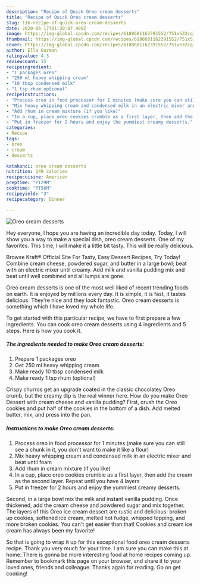 ```yaml
---
description: "Recipe of Quick Oreo cream desserts"
title: "Recipe of Quick Oreo cream desserts"
slug: 116-recipe-of-quick-oreo-cream-desserts
date: 2020-06-17T01:30:07.489Z
image: https://img-global.cpcdn.com/recipes/6188681162391552/751x532cq70/oreo-cream-desserts-recipe-main-photo.jpg
thumbnail: https://img-global.cpcdn.com/recipes/6188681162391552/751x532cq70/oreo-cream-desserts-recipe-main-photo.jpg
cover: https://img-global.cpcdn.com/recipes/6188681162391552/751x532cq70/oreo-cream-desserts-recipe-main-photo.jpg
author: Ella Guzman
ratingvalue: 4.3
reviewcount: 15
recipeingredient:
- "1 packages oreo"
- "250 ml heavy whipping cream"
- "10 tbsp condensed milk"
- "1 tsp rhum optional"
recipeinstructions:
- "Process oreo in food processor for 1 minutes (make sure you can still see a chunk in it, you don&#39;t want to make it like a flour)"
- "Mix heavy whipping cream and condensed milk in an electric mixer and beat until foam"
- "Add rhum in cream mixture (if you like)"
- "In a cup, place oreo cookies crumble as a first layer, then add the cream as the second layer. Repeat until you have 4 layers"
- "Put in freezer for 2 hours and enjoy the yummiest creamy desserts."
categories:
- Recipe
tags:
- oreo
- cream
- desserts

katakunci: oreo cream desserts 
nutrition: 149 calories
recipecuisine: American
preptime: "PT29M"
cooktime: "PT56M"
recipeyield: "3"
recipecategory: Dinner

---
```



![Oreo cream desserts](https://img-global.cpcdn.com/recipes/6188681162391552/751x532cq70/oreo-cream-desserts-recipe-main-photo.jpg)

Hey everyone, I hope you are having an incredible day today. Today, I will show you a way to make a special dish, oreo cream desserts. One of my favorites. This time, I will make it a little bit tasty. This will be really delicious.

Browse Kraft® Official Site For Tasty, Easy Dessert Recipes, Try Today! Combine cream cheese, powdered sugar, and butter in a large bowl; beat with an electric mixer until creamy. Add milk and vanilla pudding mix and beat until well combined and all lumps are gone.

Oreo cream desserts is one of the most well liked of recent trending foods on earth. It is enjoyed by millions every day. It is simple, it is fast, it tastes delicious. They're nice and they look fantastic. Oreo cream desserts is something which I have loved my whole life.


To get started with this particular recipe, we have to first prepare a few ingredients. You can cook oreo cream desserts using 4 ingredients and 5 steps. Here is how you cook it.

<!--inarticleads1-->

##### The ingredients needed to make Oreo cream desserts:

1. Prepare 1 packages oreo
1. Get 250 ml heavy whipping cream
1. Make ready 10 tbsp condensed milk
1. Make ready 1 tsp rhum (optional)


Crispy churros get an upgrade coated in the classic chocolatey Oreo crumb, but the creamy dip is the real winner here. How do you make Oreo Dessert with cream cheese and vanilla pudding? First, crush the Oreo cookies and put half of the cookies in the bottom of a dish. Add melted butter, mix, and press into the pan. 

<!--inarticleads2-->

##### Instructions to make Oreo cream desserts:

1. Process oreo in food processor for 1 minutes (make sure you can still see a chunk in it, you don&#39;t want to make it like a flour)
1. Mix heavy whipping cream and condensed milk in an electric mixer and beat until foam
1. Add rhum in cream mixture (if you like)
1. In a cup, place oreo cookies crumble as a first layer, then add the cream as the second layer. Repeat until you have 4 layers
1. Put in freezer for 2 hours and enjoy the yummiest creamy desserts.


Second, in a large bowl mix the milk and instant vanilla pudding. Once thickened, add the cream cheese and powdered sugar and mix together. The layers of this Oreo ice cream dessert are rustic and delicious: broken up cookies, softened ice cream, melted hot fudge, whipped topping, and more broken cookies. You can&#39;t get easier than that! Cookies and cream ice cream has always been my favorite! 

So that is going to wrap it up for this exceptional food oreo cream desserts recipe. Thank you very much for your time. I am sure you can make this at home. There is gonna be more interesting food at home recipes coming up. Remember to bookmark this page on your browser, and share it to your loved ones, friends and colleague. Thanks again for reading. Go on get cooking!
